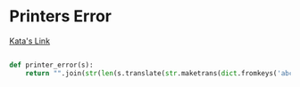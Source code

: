 # Printers Error 

[Kata's Link](https://www.codewars.com/kata/56541980fa08ab47a0000040)

```python

def printer_error(s):
    return "".join(str(len(s.translate(str.maketrans(dict.fromkeys('abcdefghijklm')))))+"/"+str(len(s)))
```
